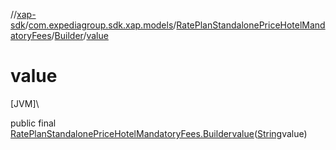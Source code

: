 //[xap-sdk](../../../../index.md)/[com.expediagroup.sdk.xap.models](../../index.md)/[RatePlanStandalonePriceHotelMandatoryFees](../index.md)/[Builder](index.md)/[value](value.md)

# value

[JVM]\

public final [RatePlanStandalonePriceHotelMandatoryFees.Builder](index.md)[value](value.md)([String](https://docs.oracle.com/javase/8/docs/api/java/lang/String.html)value)
